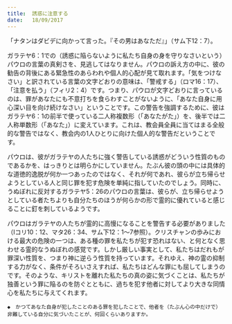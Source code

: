 ```yaml
---
title:  誘惑に注意する
date:   18/09/2017
---
```


「ナタンはダビデに向かって言った。『その男はあなただ』」（サム下12：7）。

ガラテヤ6：1での（誘惑に陥らないように私たち自身の身を守りなさいという）パウロの言葉の真剣さを、見逃してはなりません。パウロの訴え方の中に、彼の勧告の背後にある緊急性のあらわれや個人的心配が見て取れます。「気をつけなさい」と訳されている言葉の文字どおりの意味は、「警戒する」（ロマ16：17）、「注意を払う」（フィリ2：4）です。つまり、パウロが文字どおりに言っているのは、罪があなたにも不意打ちを食らわすことがないように、「あなた自身に用心深い目を向け続けなさい」ということです。この警告を強調するために、彼はガラテヤ6：1の前半で使っている二人称複数形（「あなたがた」）を、後半では二人称単数形（「あなた」）に変えています。これは、教会員全員に当てはまる全般的な警告ではなく、教会内の1人ひとりに向けた個人的な警告だということです。

パウロは、彼がガラテヤの人たちに強く警告している誘惑がどういう性質のものであるかを、はっきりとは明らかにしていません。たぶん彼の頭の中には具体的な道徳的逸脱が何か一つあったのではなく、それが何であれ、彼らが立ち帰らせようとしている人と同じ罪を犯す危険を単純に指していたのでしょう。同時に、うぬぼれに反対するガラテヤ5：26のパウロの言葉は、彼らが、立ち帰らせようとしている者たちよりも自分たちのほうが何らかの形で霊的に優れていると感じることに釘を刺しているようです。

パウロはガラテヤの人たちが霊的に高慢になることを警告する必要がありました（Ⅰコリ10：12、マタ26：34、サム下12：1～7参照）。クリスチャンの歩みにおける最大の危険の一つは、ある種の罪を私たちが犯す恐れはない、と何となく思わせる霊的なうぬぼれの感覚です。しかし厳しい事実として、私たちはだれもが罪深い性質を、つまり神に逆らう性質を持っています。それゆえ、神の霊の抑制する力がなく、条件がそろいさえすれば、私たちはどんな罪にも屈してしまうのです。そのような、キリストを離れた私たちの真の姿に気づくことは、私たちが独善という罪に陥るのを防ぐとともに、過ちを犯す他者に対してより大きな同情心を私たちに与えてくれます。

`◆　かつてあなた自身が犯したことのある罪を犯したことで、他者を（たぶん心の中だけで）非難している自分に気づいたことが、何回くらいありますか。`
